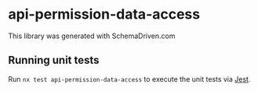 
# api-permission-data-access

This library was generated with SchemaDriven.com

## Running unit tests

Run `nx test api-permission-data-access` to execute the unit tests via [Jest](https://jestjs.io).

